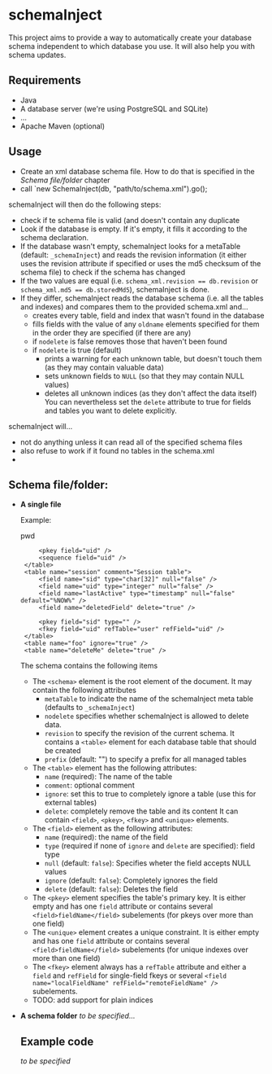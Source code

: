 schemaInject
============

This project aims to provide a way to automatically create your database schema independent to which database you use.
It will also help you with schema updates.

Requirements
------------

 * Java
 * A database server (we're using PostgreSQL and SQLite)
 * ...
 * Apache Maven (optional)

Usage
-----

 * Create an xml database schema file. How to do that is specified in the _Schema file/folder_ chapter
 * call `new SchemaInject(db, "path/to/schema.xml").go();

schemaInject will then do the following steps:
 * check if te schema file is valid (and doesn't contain any duplicate 
 * Look if the database is empty. If it's empty, it fills it according to the schema declaration.
 * If the database wasn't empty, schemaInject looks for a metaTable (default: `_schemaInject`) and
   reads the revision information (it either uses the revision attribute if specified or uses the
   md5 checksum of the schema file) to check if the schema has changed
 * If the two values are equal (i.e. `schema_xml.revision == db.revision` or `schema_xml.md5 == db.storedMd5`),
   schemaInject is done.
 * If they differ, schemaInject reads the database schema (i.e. all the tables and indexes) and compares
   them to the provided schema.xml and...
   * creates every table, field and index that wasn't found in the database
   * fills fields with the value of any `oldname` elements specified for them in the order they are specified (if there are any)
   * if `nodelete` is false removes those that haven't been found
   * if `nodelete` is true (default)
     * prints a warning for each unknown table, but doesn't touch them (as they may contain valuable data)
     * sets unknown fields to `NULL` (so that they may contain NULL values)
     * deletes all unknown indices (as they don't affect the data itself)
     You can nevertheless set the `delete` attribute to true for fields and tables you want to delete explicitly.

schemaInject will...
 * not do anything unless it can read all of the specified schema files
 * also refuse to work if it found no tables in the schema.xml
 * 


Schema file/folder:
-------------------

 * __A single file__

   Example:

   	<schema revision="1" nodelete="true" metaTable="_schemaInject" prefix="demo-" >
   		<!-- User table -->
   		<table name="user">
   			<field name="uid" type="integer" null="false" />
   			<field name="login" type="varchar[50]" null="false" />
   			<field name="password" type="char[32]" null="false">
   				<oldname>pwd</oldname>
   			</field>
   
   			<pkey field="uid" />
   			<sequence field="uid" />
   		</table>
   		<table name="session" comment="Session table">
   			<field name="sid" type="char[32]" null="false" />
   			<field name="uid" type="integer" null="false" />
   			<field name="lastActive" type="timestamp" null="false" default="%NOW%" />
   			<field name="deletedField" delete="true" />
   
   			<pkey field="sid" type="" />
   			<fkey field="uid" refTable="user" refField="uid" />
   		</table>
   		<table name="foo" ignore="true" />
   		<table name="deleteMe" delete="true" />
   	</schema>
   The schema contains the following items

   * The `<schema>` element is the root element of the document.
     It may contain the following attributes
     * `metaTable` to indicate the name of the schemaInject meta table
       (defaults to `_schemaInject`)
     * `nodelete` specifies whether schemaInject is allowed to delete data.
     * `revision` to specify the revision of the current schema.
     It contains a `<table>` element for each database table that should be created
     * `prefix` (default: "") to specify a prefix for all managed tables
   * The `<table>` element has the following attributes:
     * `name` (required): The name of the table
     * `comment`: optional comment
     * `ignore`: set this to true to completely ignore a table (use this for external tables)
     * `delete`: completely remove the table and its content
     It can contain `<field>`, `<pkey>`, `<fkey>` and `<unique>` elements.
   * The `<field>` element as the following attributes:
     * `name` (required): the name of the field
     * `type` (required if none of `ignore` and `delete` are specified): field type
     * `null` (default: `false`): Specifies wheter the field accepts NULL values
     * `ignore` (default: `false`): Completely ignores the field
     * `delete` (default: `false`): Deletes the field
   * The `<pkey>` element specifies the table's primary key. It is either empty and has one `field` attribute
     or contains several `<field>fieldName</field>` subelements (for pkeys over more than one field) 
   * The `<unique>` element creates a unique constraint. It is either empty and has one `field` attribute
     or contains several `<field>fieldName</field>` subelements (for unique indexes over more than one field)
   * The `<fkey>` element always has a `refTable` attribute and either a `field` and `refField` for single-field fkeys
     or several `<field name="localFieldName" refField="remoteFieldName" />` subelements.
   * TODO: add support for plain indices
 * __A schema folder__
   _to be specified..._

Example code
------------
_to be specified_

